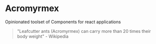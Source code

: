 # Acromyrmex
Opinionated toolset of Components for react applications

 > "Leafcutter ants (Acromyrmex) can carry more than 20 times their body weight" - Wikipedia
